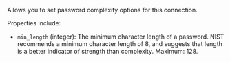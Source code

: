 Allows you to set password complexity options for this connection.

Properties include:

- `min_length` (integer): The minimum character length of a password. NIST recommends a minimum character length of 8, and suggests that length is a better indicator of strength than complexity. Maximum: 128.